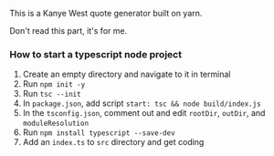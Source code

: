 This is a Kanye West quote generator built on yarn.

Don't read this part, it's for me.
### How to start a typescript node project
1. Create an empty directory and navigate to it in terminal
2. Run `npm init -y`
3. Run `tsc --init`
4. In `package.json`, add script `start: tsc && node build/index.js`
4. In the `tsconfig.json`, comment out and edit `rootDir`, `outDir`, and `moduleResolution`
4. Run `npm install typescript --save-dev`
5. Add an `index.ts` to `src` directory and get coding
